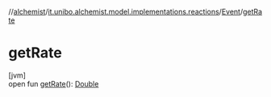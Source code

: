 //[alchemist](../../../index.md)/[it.unibo.alchemist.model.implementations.reactions](../index.md)/[Event](index.md)/[getRate](get-rate.md)

# getRate

[jvm]\
open fun [getRate](get-rate.md)(): [Double](https://kotlinlang.org/api/latest/jvm/stdlib/kotlin/-double/index.html)
